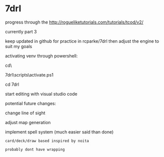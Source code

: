 # 7drl


progress through the http://rogueliketutorials.com/tutorials/tcod/v2/

currently part 3

keep updated in github for practice in rcparke/7drl then adjust the engine to suit my goals


activating venv through powershell:

cd\

7drl\scripts\activate.ps1

cd 7drl

start editing with visual studio code


potential future changes:

change line of sight

adjust map generation

implement spell system (much easier said than done)

    card/deck/draw based inspired by noita
    
    probably dont have wrapping
